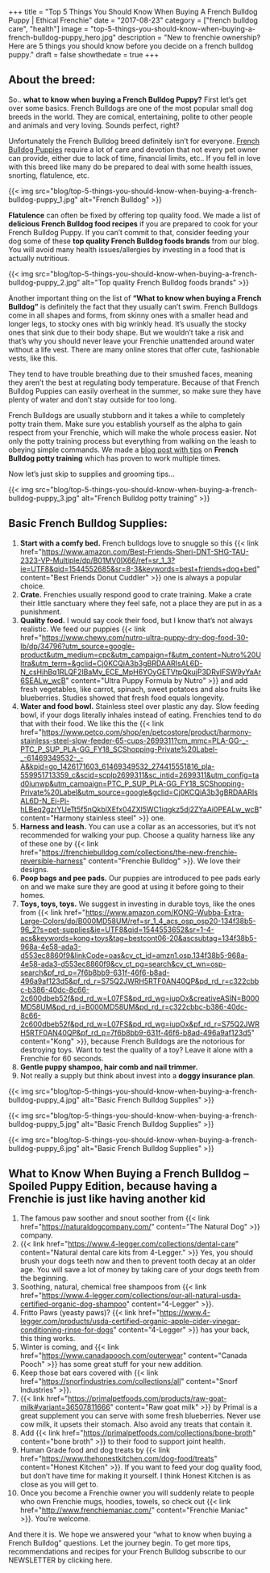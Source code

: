+++
 title = "Top 5 Things You Should Know When Buying A French Bulldog Puppy | Ethical Frenchie"
 date = "2017-08-23"
 category = ["french bulldog care", "health"]
 image = "top-5-things-you-should-know-when-buying-a-french-bulldog-puppy_hero.jpg"
 description = "New to frenchie ownership? Here are 5 things you should know before you decide on a french bulldog puppy."
 draft = false
 showthedate = true
+++

## About the breed:
So.. **what to know when buying a French Bulldog Puppy?** First let’s get over some basics. French Bulldogs are one of the most popular small dog breeds in the world. They are comical, entertaining, polite to other people and animals and very loving. Sounds perfect, right?

Unfortunately the French Bulldog breed definitely isn’t for everyone. <a href="https://ethicalfrenchie.com/puppies/">French Bulldog Puppies</a> require a lot of care and devotion that not every pet owner can provide, either due to lack of time, financial limits, etc.. If you fell in love with this breed like many do be prepared to deal with some health issues, snorting, flatulence, etc.

{{< img src="blog/top-5-things-you-should-know-when-buying-a-french-bulldog-puppy_1.jpg" alt="French Bulldog" >}}

**Flatulence** can often be fixed by offering top quality food. We made a list of **delicious French Bulldog food recipes** if you are prepared to cook for your French Bulldog Puppy. If you can’t commit to that, consider feeding your dog some of these **top quality French Bulldog foods brands** from our blog. You will avoid many health issues/allergies by investing in a food that is actually nutritious.

{{< img src="blog/top-5-things-you-should-know-when-buying-a-french-bulldog-puppy_2.jpg" alt="Top quality French Bulldog foods brands" >}}

Another important thing on the list of **“What to know when buying a French Bulldog”** is definitely the fact that they usually can’t swim. French Bulldogs come in all shapes and forms, from skinny ones with a smaller head and longer legs, to stocky ones with big wrinkly head. It’s usually the stocky ones that sink due to their body shape. But we wouldn’t take a risk and that’s why you should never leave your Frenchie unattended around water without a life vest. There are many online stores that offer cute, fashionable vests, like this.

They tend to have trouble breathing due to their smushed faces, meaning they aren’t the best at regulating body temperature. Because of that French Bulldog Puppies can easily overheat in the summer, so make sure they have plenty of water and don’t stay outside for too long.

French Bulldogs are usually stubborn and it takes a while to completely potty train them. Make sure you establish yourself as the alpha to gain respect from your Frenchie, which will make the whole process easier. Not only the potty training process but everything from walking on the leash to obeying simple commands. We made a <a href="https://ethicalfrenchie.com/potty-train-your-frenchie/">blog post with tips</a> on **French Bulldog potty training** which has proven to work multiple times.

Now let’s just skip to supplies and grooming tips…

{{< img src="blog/top-5-things-you-should-know-when-buying-a-french-bulldog-puppy_3.jpg" alt="French Bulldog potty training" >}}

## Basic French Bulldog Supplies:
1. **Start with a comfy bed.** French bulldogs love to snuggle so this {{< link href="https://www.amazon.com/Best-Friends-Sheri-DNT-SHG-TAU-2323-VP-Multiple/dp/B01MV0IX66/ref=sr_1_3?ie=UTF8&qid=1544552685&sr=8-3&keywords=best+friends+dog+bed" content="Best Friends Donut Cuddler" >}} one is always a popular choice.
2. **Crate.** Frenchies usually respond good to crate training. Make a crate their little sanctuary where they feel safe, not a place they are put in as a punishment.
3. **Quality food.** I would say cook their food, but I know that’s not always realistic. We feed our puppies {{< link href="https://www.chewy.com/nutro-ultra-puppy-dry-dog-food-30-lb/dp/34796?utm_source=google-product&utm_medium=cpc&utm_campaign=f&utm_content=Nutro%20Ultra&utm_term=&gclid=Cj0KCQiA3b3gBRDAARIsAL6D-N_csHjhBq1RLQF2lBaMv_ECE_MpH6YOyGETVtpQkujP3DRylFSW9yYaAr6SEALw_wcB" content="Ultra Puppy Formula by Nutro" >}} and add fresh vegetables, like carrot, spinach, sweet potatoes and also fruits like blueberries. Studies showed that fresh food equals longevity.
4. **Water and food bowl.** Stainless steel over plastic any day. Slow feeding bowl, if your dogs literally inhales instead of eating. Frenchies tend to do that with their food. We like this the {{< link href="https://www.petco.com/shop/en/petcostore/product/harmony-stainless-steel-slow-feeder-65-cups-2699311?cm_mmc=PLA-GG-_-PTC_P_SUP_PLA-GG_FY18_SCShopping-Private%20Label-_-61469349532-_-A&kpid=go_1426171603_61469349532_274415551816_pla-559951713359_c&scid=scplp2699311&sc_intid=2699311&utm_config=tad0iunwp&utm_campaign=PTC_P_SUP_PLA-GG_FY18_SCShopping-Private%20Label&utm_source=google&gclid=Cj0KCQiA3b3gBRDAARIsAL6D-N_Ej-Pi-hLBeq2gzrYUeTt5f5nQkblXEfx04ZXl5WC1iqgkz5dj2ZYaAi0PEALw_wcB" content="Harmony stainless steel" >}} one.
5. **Harness and leash.** You can use a collar as an accessories, but it’s not recommended for walking your pup. Choose a quality harness like any of these one by {{< link href="https://frenchiebulldog.com/collections/the-new-frenchie-reversible-harness" content="Frenchie Bulldog" >}}. We love their designs.
6. **Poop bags and pee pads.** Our puppies are introduced to pee pads early on and we make sure they are good at using it before going to their homes.
7. **Toys, toys, toys.** We suggest in investing in durable toys, like the ones from {{< link href="https://www.amazon.com/KONG-Wubba-Extra-Large-Colors/dp/B000MD58UM/ref=sr_1_4_acs_osp_osp20-134f38b5-96_2?s=pet-supplies&ie=UTF8&qid=1544553652&sr=1-4-acs&keywords=kong+toys&tag=bestcont06-20&ascsubtag=134f38b5-968a-4e58-ada3-d553ec8860f9&linkCode=oas&cv_ct_id=amzn1.osp.134f38b5-968a-4e58-ada3-d553ec8860f9&cv_ct_pg=search&cv_ct_wn=osp-search&pf_rd_p=7f6b8bb9-631f-46f6-b8ad-496a9af123d5&pf_rd_r=S75Q2JWRH5RTF0AN40QP&pd_rd_r=c322cbbc-b386-40dc-8c66-2c600dbeb52f&pd_rd_w=L07FS&pd_rd_wg=iupOx&creativeASIN=B000MD58UM&pd_rd_i=B000MD58UM&pd_rd_r=c322cbbc-b386-40dc-8c66-2c600dbeb52f&pd_rd_w=L07FS&pd_rd_wg=iupOx&pf_rd_r=S75Q2JWRH5RTF0AN40QP&pf_rd_p=7f6b8bb9-631f-46f6-b8ad-496a9af123d5" content="Kong" >}}, because French Bulldogs are the notorious for destroying toys. Want to test the quality of a toy? Leave it alone with a Frenchie for 60 seconds.
8. **Gentle puppy shampoo, hair comb and nail trimmer.**
9. Not really a supply but think about invest into a **doggy insurance plan**.

{{< img src="blog/top-5-things-you-should-know-when-buying-a-french-bulldog-puppy_4.jpg" alt="Basic French Bulldog Supplies" >}}

{{< img src="blog/top-5-things-you-should-know-when-buying-a-french-bulldog-puppy_5.jpg" alt="Basic French Bulldog Supplies" >}}

{{< img src="blog/top-5-things-you-should-know-when-buying-a-french-bulldog-puppy_6.jpg" alt="Basic French Bulldog Supplies" >}}

## What to Know When Buying a French Bulldog – Spoiled Puppy Edition, because having a Frenchie is just like having another kid
1. The famous paw soother and snout soother from {{< link href="https://naturaldogcompany.com/" content="The Natural Dog" >}} company.
2. {{< link href="https://www.4-legger.com/collections/dental-care" content="Natural dental care kits from 4-Legger." >}} Yes, you should brush your dogs teeth now and then to prevent tooth decay at an older age. You will save a lot of money by taking care of your dogs teeth from the beginning.
3. Soothing, natural, chemical free shampoos from {{< link href="https://www.4-legger.com/collections/our-all-natural-usda-certified-organic-dog-shampoo" content="4-Legger" >}}.
4. Fritto Paws (yeasty paws)? {{< link href="https://www.4-legger.com/products/usda-certified-organic-apple-cider-vinegar-conditioning-rinse-for-dogs" content="4-Legger" >}} has your back, this thing works.
5. Winter is coming, and {{< link href="https://www.canadapooch.com/outerwear" content="Canada Pooch" >}} has some great stuff for your new addition.
6. Keep those bat ears covered with {{< link href="https://snorfindustries.com/collections/all" content="Snorf Industries" >}}.
7. {{< link href="https://primalpetfoods.com/products/raw-goat-milk#variant=36507811666" content="Raw goat milk" >}} by Primal is a great supplement you can serve with some fresh blueberries. Never use cow milk, it upsets their stomach. Also avoid any treats that contain it.
8. Add {{< link href="https://primalpetfoods.com/collections/bone-broth" content="bone broth" >}} to their food to support joint health.
9. Human Grade food and dog treats by {{< link href="https://www.thehonestkitchen.com/dog-food/treats" content="Honest Kitchen" >}}. If you want to feed your dog quality food, but don’t have time for making it yourself. I think Honest Kitchen is as close as you will get to.
10. Once you become a Frenchie owner you will suddenly relate to people who own Frenchie mugs, hoodies, towels, so check out {{< link href="http://www.frenchiemaniac.com/" content="Frenchie Maniac" >}}. You’re welcome.

And there it is. We hope we answered your “what to know when buying a French Bulldog” questions. Let the journey begin. To get more tips, recommendations and recipes for your French Bulldog subscribe to our NEWSLETTER by clicking here.
